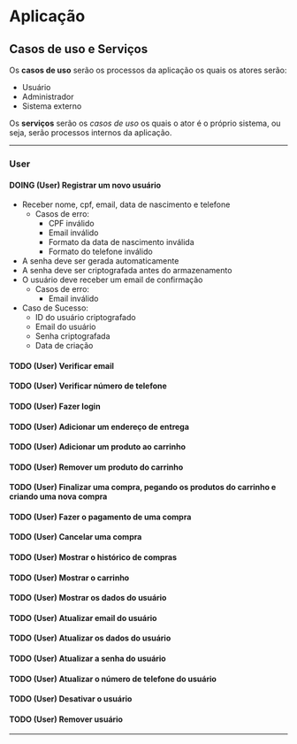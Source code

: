 # Aplicação

## Casos de uso e Serviços

Os **casos de uso** serão os processos da aplicação os quais os atores serão:

- Usuário
- Administrador
- Sistema externo

Os **serviços** serão os *casos de uso* os quais o ator é o próprio sistema, ou seja, serão processos internos da aplicação.

---

### User

#### DOING (User) Registrar um novo usuário

- Receber nome, cpf, email, data de nascimento e telefone
  - Casos de erro:
    - CPF inválido
    - Email inválido
    - Formato da data de nascimento inválida
    - Formato do telefone inválido
- A senha deve ser gerada automaticamente
- A senha deve ser criptografada antes do armazenamento
- O usuário deve receber um email de confirmação
  - Casos de erro:
    - Email inválido
- Caso de Sucesso:
  - ID do usuário criptografado
  - Email do usuário
  - Senha criptografada
  - Data de criação

#### TODO (User) Verificar email

#### TODO (User) Verificar número de telefone

#### TODO (User) Fazer login

#### TODO (User) Adicionar um endereço de entrega

#### TODO (User) Adicionar um produto ao carrinho

#### TODO (User) Remover um produto do carrinho

#### TODO (User) Finalizar uma compra, pegando os produtos do carrinho e criando uma nova compra

#### TODO (User) Fazer o pagamento de uma compra

#### TODO (User) Cancelar uma compra

#### TODO (User) Mostrar o histórico de compras

#### TODO (User) Mostrar o carrinho

#### TODO (User) Mostrar os dados do usuário

#### TODO (User) Atualizar email do usuário

#### TODO (User) Atualizar os dados do usuário

#### TODO (User) Atualizar a senha do usuário

#### TODO (User) Atualizar o número de telefone do usuário

#### TODO (User) Desativar o usuário

#### TODO (User) Remover usuário

---
